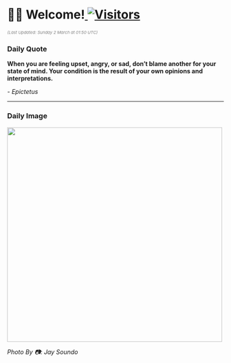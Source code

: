 <h1>👋🏽 Welcome!<a href="https://github.com/OmitNomis/"> <img src="https://visitor-badge.laobi.icu/badge?page_id=OmitNomis" alt="Visitors"></a></h1>

<i><p style="font-size: 0.6rem; color:gray">(Last Updated: Sunday 2 March at 01:50 UTC)</p></i>

<h3> Daily Quote </h3>
<b><p>When you are feeling upset, angry, or sad, don’t blame another for your state of mind. Your condition is the result of your own opinions and interpretations.</p></b>
<i><caption style="font-size: 0.8rem; color:gray;">- Epictetus</caption></i>


<hr>

<h3>Daily Image</h3>
<a href="https://images.unsplash.com/photo-1738914401267-80aee2b8f4a5?crop=entropy&cs=srgb&fm=jpg&ixid=M3w2MjM3MzF8MHwxfHJhbmRvbXx8fHx8fHx8fDE3NDA4ODAyMDh8&ixlib=rb-4.0.3&q=85" target="_blank"><img style="height:500px;" src=https://images.unsplash.com/photo-1738914401267-80aee2b8f4a5?crop=entropy&cs=srgb&fm=jpg&ixid=M3w2MjM3MzF8MHwxfHJhbmRvbXx8fHx8fHx8fDE3NDA4ODAyMDh8&ixlib=rb-4.0.3&q=85"/></a>

<i><caption style="font-size: 0.8rem; color:gray;"> Photo By 📷: Jay Soundo</caption></i>
